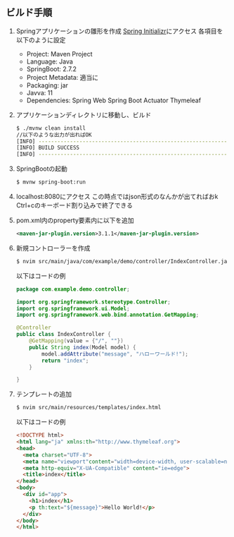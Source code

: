 ## ビルド手順
1. Springアプリケーションの雛形を作成
    [Spring Initializr](https://start.spring.io/)にアクセス
    各項目を以下のように設定
    - Project: Maven Project
    - Language: Java
    - SpringBoot: 2.7.2
    - Project Metadata: 適当に
    - Packaging: jar
    - Javva: 11
    - Dependencies: Spring Web
        Spring Boot Actuator
        Thymeleaf

2. アプリケーションディレクトリに移動し、ビルド
    ```bash
    $ ./mvnw clean install
    //以下のような出力が出ればOK
    [INFO] ------------------------------------------------------------------------
    [INFO] BUILD SUCCESS
    [INFO] ------------------------------------------------------------------------
    ```
3. SpringBootの起動
    ```bash
    $ mvnw spring-boot:run
    ```
4. localhost:8080にアクセス
    この時点ではjson形式のなんかが出てればおk
    Ctrl+cのキーボード割り込みで終了できる
5. pom.xml内のproperty要素内に以下を追加
    ```xml
    <maven-jar-plugin.version>3.1.1</maven-jar-plugin.version>
    ```
6. 新規コントローラーを作成
    ```bash
    $ nvim src/main/java/com/example/demo/controller/IndexController.java
    ```
    以下はコードの例
    ```java
    package com.example.demo.controller;

    import org.springframework.stereotype.Controller;
    import org.springframework.ui.Model;
    import org.springframework.web.bind.annotation.GetMapping;

    @Controller
    public class IndexController {
        @GetMapping(value = {"/", ""})
        public String index(Model model) {
            model.addAttribute("message", "ハローワールド!");
            return "index";
        }

    }
    ```
7. テンプレートの追加
    ```bash
    $ nvim src/main/resources/templates/index.html
    ```
    以下はコードの例
    ```html
    <!DOCTYPE html>
    <html lang="ja" xmlns:th="http://www.thymeleaf.org">
    <head>
      <meta charset="UTF-8">
      <meta name="viewport"content="width=device-width, user-scalable=no, initial-scale=1.0, maximum-scale=1.0, minimum-scale=1.0">
      <meta http-equiv="X-UA-Compatible" content="ie=edge">
      <title>index</title>
    </head>
    <body>
      <div id="app">
        <h1>index</h1>
        <p th:text="${message}">Hello World!</p>
      </div>
    </body>
    </html>
    ```

